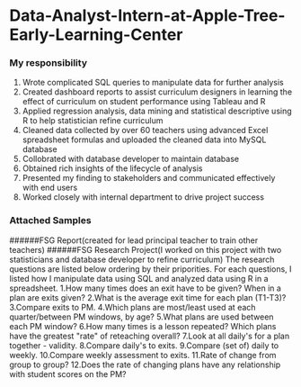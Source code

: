 # Data-Analyst-Intern-at-Apple-Tree-Early-Learning-Center
### My responsibility
1. Wrote complicated SQL queries to manipulate data for further analysis 
2. Created dashboard reports to assist curriculum designers in learning the effect of curriculum on student performance using Tableau and R
3. Applied regression analysis, data mining and statistical descriptive using R to help statistician refine curriculum
4. Cleaned data collected by over 60 teachers using advanced Excel spreadsheet formulas and uploaded the cleaned data into MySQL database
5. Collobrated with database developer to maintain database
6. Obtained rich insights of the lifecycle of analysis
7. Presented my finding to stakeholders and communicated effectively with end users
8. Worked closely with internal department to drive project success

### Attached Samples
######FSG Report(created for lead principal teacher to train other teachers)
######FSG Research Project(I worked on this project with two statisticians and database developer to refine curriculum)
The research questions are listed below ordering by their priporities. For each questions, I listed how I manipulate data using SQL and analyzed data using R in a spreadsheet. 
1.How many times does an exit have to be given? When in a plan are exits given?
2.What is the average exit time for each plan (T1-T3)?
3.Compare exits to PM.
4.Which plans are most/least used at each quarter/between PM windows, by age?
5.What plans are used between each PM window?
6.How many times is a lesson repeated? Which plans have the greatest "rate" of reteaching overall?
7.Look at all daily's for a plan together - validity.
8.Compare daily's to exits.
9.Compare (set of) daily to weekly.
10.Compare weekly assessment to exits.
11.Rate of change from group to group?
12.Does the rate of changing plans have any relationship with student scores on the PM?











